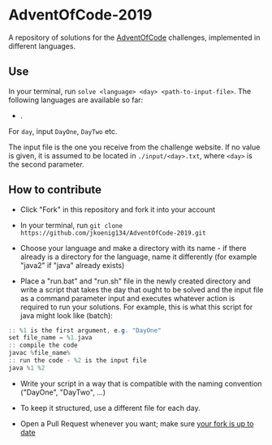 # AdventOfCode-2019

A repository of solutions for the [AdventOfCode](https://adventofcode.com/) challenges, implemented in different languages.

## Use

In your terminal, run `solve <language> <day> <path-to-input-file>`. The following languages are available so far:

- .

For `day`, input `DayOne`, `DayTwo` etc.



The input file is the one you receive from the challenge website. If no value is given, it is assumed to be located in `./input/<day>.txt`, where `<day>` is the second parameter.

## How to contribute

- Click "Fork" in this repository and fork it into your account

- In your terminal, run `git clone https://github.com/jkoenig134/AdventOfCode-2019.git`

- Choose your language and make a directory with its name - if there already is a directory for the language, name it differently (for example "java2" if "java" already exists)

- Place a "run.bat" and "run.sh" file in the newly created directory and write a script that takes the day that ought to be solved and the input file as a command parameter input and executes whatever action is required to run your solutions. For example, this is what this script for java might look like (batch):

```java
:: %1 is the first argument, e.g. "DayOne"
set file_name = %1.java
:: compile the code
javac %file_name%
:: run the code - %2 is the input file
java %1 %2
```

- Write your script in a way that is compatible with the naming convention ("DayOne", "DayTwo", ...)

- To keep it structured, use a different file for each day.

- Open a Pull Request whenever you want; make sure [your fork is up to date](https://help.github.com/en/github/collaborating-with-issues-and-pull-requests/syncing-a-fork)






